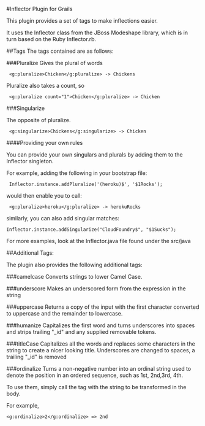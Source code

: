 #Inflector Plugin for Grails

This plugin provides a set of tags to make inflections easier. 

It uses the Inflector class from the JBoss Modeshape library, which is in turn based on the Ruby Inflector.rb.

##Tags
The tags contained are as follows:

###Pluralize
Gives the plural of words

     <g:pluralize>Chicken</g:pluralize> -> Chickens

Pluralize also takes a count, so 

     <g:pluralize count="1">Chicken</g:pluralize> -> Chicken

###Singularize

The opposite of pluralize.

     <g:singularize>Chickens</g:singularize> -> Chicken

####Providing your own rules

You can provide your own singulars and plurals by adding them to the Inflector singleton. 

For example, adding the following in your bootstrap file:

     Inflector.instance.addPluralize('(heroku)$', '$1Rocks');

would then enable you to call:

     <g:pluralize>heroku</g:pluralize> -> herokuRocks

similarly, you can also add singular matches:

    Inflector.instance.addSingularize("CloudFoundry$", "$1Sucks");

For more examples, look at the Inflector.java file found under the src/java 

##Additional Tags:

The plugin also provides the following additional tags:

###camelcase
Converts strings to lower Camel Case.

###underscore
Makes an underscored form from the expression in the string

###uppercase
Returns a copy of the input with the first character converted to uppercase and the remainder to lowercase.

###humanize
Capitalizes the first word and turns underscores into spaces and strips trailing "_id" and any supplied removable tokens.

###titleCase
Capitalizes all the words and replaces some characters in the string to create a nicer looking title. Underscores are changed to spaces, a trailing "_id" is removed

###ordinalize 
Turns a non-negative number into an ordinal string used to denote the position in an ordered sequence, such as 1st, 2nd,3rd, 4th.

To use them, simply call the tag with the string to be transformed in the body.

For example, 

    <g:ordinalize>2</g:ordinalize> => 2nd


